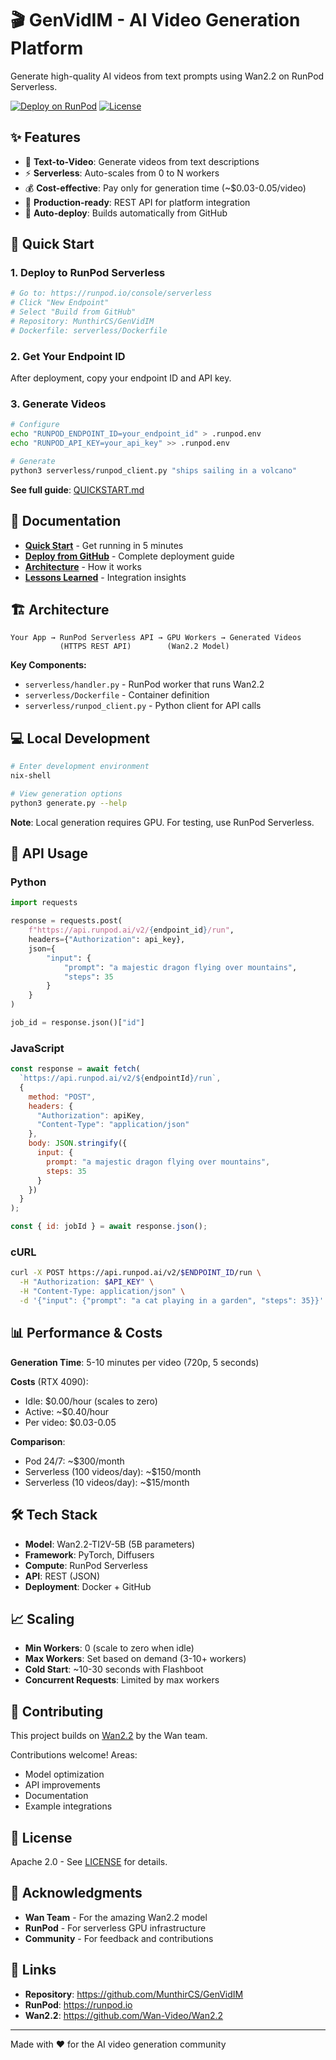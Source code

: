 # 🎬 GenVidIM - AI Video Generation Platform

Generate high-quality AI videos from text prompts using Wan2.2 on RunPod Serverless.

[![Deploy on RunPod](https://img.shields.io/badge/Deploy-RunPod-6B4FBB)](https://runpod.io/console/serverless)
[![License](https://img.shields.io/badge/License-Apache%202.0-blue.svg)](LICENSE)

## ✨ Features

- 🎥 **Text-to-Video**: Generate videos from text descriptions
- ⚡ **Serverless**: Auto-scales from 0 to N workers
- 💰 **Cost-effective**: Pay only for generation time (~$0.03-0.05/video)
- 🚀 **Production-ready**: REST API for platform integration
- 🔄 **Auto-deploy**: Builds automatically from GitHub

## 🚀 Quick Start

### 1. Deploy to RunPod Serverless

```bash
# Go to: https://runpod.io/console/serverless
# Click "New Endpoint"
# Select "Build from GitHub"
# Repository: MunthirCS/GenVidIM
# Dockerfile: serverless/Dockerfile
```

### 2. Get Your Endpoint ID

After deployment, copy your endpoint ID and API key.

### 3. Generate Videos

```bash
# Configure
echo "RUNPOD_ENDPOINT_ID=your_endpoint_id" > .runpod.env
echo "RUNPOD_API_KEY=your_api_key" >> .runpod.env

# Generate
python3 serverless/runpod_client.py "ships sailing in a volcano"
```

**See full guide**: [QUICKSTART.md](QUICKSTART.md)

## 📖 Documentation

- **[Quick Start](QUICKSTART.md)** - Get running in 5 minutes
- **[Deploy from GitHub](DEPLOY_FROM_GITHUB.md)** - Complete deployment guide
- **[Architecture](FINAL_SOLUTION.md)** - How it works
- **[Lessons Learned](LESSONS_LEARNED.md)** - Integration insights

## 🏗️ Architecture

```
Your App → RunPod Serverless API → GPU Workers → Generated Videos
           (HTTPS REST API)        (Wan2.2 Model)
```

**Key Components:**
- `serverless/handler.py` - RunPod worker that runs Wan2.2
- `serverless/Dockerfile` - Container definition
- `serverless/runpod_client.py` - Python client for API calls

## 💻 Local Development

```bash
# Enter development environment
nix-shell

# View generation options
python3 generate.py --help
```

**Note**: Local generation requires GPU. For testing, use RunPod Serverless.

## 🔌 API Usage

### Python

```python
import requests

response = requests.post(
    f"https://api.runpod.ai/v2/{endpoint_id}/run",
    headers={"Authorization": api_key},
    json={
        "input": {
            "prompt": "a majestic dragon flying over mountains",
            "steps": 35
        }
    }
)

job_id = response.json()["id"]
```

### JavaScript

```javascript
const response = await fetch(
  `https://api.runpod.ai/v2/${endpointId}/run`,
  {
    method: "POST",
    headers: {
      "Authorization": apiKey,
      "Content-Type": "application/json"
    },
    body: JSON.stringify({
      input: {
        prompt: "a majestic dragon flying over mountains",
        steps: 35
      }
    })
  }
);

const { id: jobId } = await response.json();
```

### cURL

```bash
curl -X POST https://api.runpod.ai/v2/$ENDPOINT_ID/run \
  -H "Authorization: $API_KEY" \
  -H "Content-Type: application/json" \
  -d '{"input": {"prompt": "a cat playing in a garden", "steps": 35}}'
```

## 📊 Performance & Costs

**Generation Time**: 5-10 minutes per video (720p, 5 seconds)

**Costs** (RTX 4090):
- Idle: $0.00/hour (scales to zero)
- Active: ~$0.40/hour
- Per video: $0.03-0.05

**Comparison**:
- Pod 24/7: ~$300/month
- Serverless (100 videos/day): ~$150/month
- Serverless (10 videos/day): ~$15/month

## 🛠️ Tech Stack

- **Model**: Wan2.2-TI2V-5B (5B parameters)
- **Framework**: PyTorch, Diffusers
- **Compute**: RunPod Serverless
- **API**: REST (JSON)
- **Deployment**: Docker + GitHub

## 📈 Scaling

- **Min Workers**: 0 (scale to zero when idle)
- **Max Workers**: Set based on demand (3-10+ workers)
- **Cold Start**: ~10-30 seconds with Flashboot
- **Concurrent Requests**: Limited by max workers

## 🤝 Contributing

This project builds on [Wan2.2](https://github.com/Wan-Video/Wan2.2) by the Wan team.

Contributions welcome! Areas:
- Model optimization
- API improvements
- Documentation
- Example integrations

## 📄 License

Apache 2.0 - See [LICENSE](LICENSE) for details.

## 🙏 Acknowledgments

- **Wan Team** - For the amazing Wan2.2 model
- **RunPod** - For serverless GPU infrastructure
- **Community** - For feedback and contributions

## 🔗 Links

- **Repository**: https://github.com/MunthirCS/GenVidIM
- **RunPod**: https://runpod.io
- **Wan2.2**: https://github.com/Wan-Video/Wan2.2

---

Made with ❤️ for the AI video generation community
